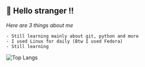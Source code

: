 ## 👋 Hello stranger !!
*Here are 3 things about me*
```
- Still learning mainly about git, python and more
- I used Linux for daily (Btw I used Fedora)
- Still learning
```

![Top Langs](https://github-readme-stats.vercel.app/api/top-langs/?username=xylil&theme=holi&layout=compact&hide_title=false)

